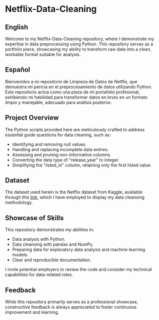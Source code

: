 # Netflix-Data-Cleaning
## English 

Welcome to my Netflix-Data-Cleaning repository, where I demonstrate my expertise in data preprocessing using Python. This repository serves as a portfolio piece, showcasing my ability to transform raw data into a clean, workable format suitable for analysis.

## Español

Bienvenidos a mi repositorio de Limpieza de Datos de Netflix, que demuestra mi pericia en el preprocesamiento de datos utilizando Python. Este repositorio actúa como una pieza de mi portafolio profesional, exhibiendo mi habilidad para transformar datos en bruto en un formato limpio y manejable, adecuado para análisis posterior.

## Project Overview
The Python scripts provided here are meticulously crafted to address essential guide questions for data cleaning, such as:

- Identifying and removing null values.
- Handling and replacing incomplete data entries.
- Assessing and pruning non-informative columns.
- Converting the data type of "release_year" to integer.
- Simplifying the "listed_in" column, retaining only the first listed value.

## Dataset
The dataset used herein is the Netflix dataset from Kaggle, available through this [link](https://www.kaggle.com/datasets/ariyoomotade/netflix-data-cleaning-analysis-and-visualization), which I have employed to display my data cleansing methodology.

## Showcase of Skills
This repository demonstrates my abilities in:
- Data analysis with Python.
- Data cleansing with pandas and NumPy.
- Preparing data for exploratory data analysis and machine learning models.
- Clear and reproducible documentation.

I invite potential employers to review the code and consider my technical capabilities for data-related roles.

## Feedback
While this repository primarily serves as a professional showcase, constructive feedback is always appreciated to foster continuous improvement and learning.
